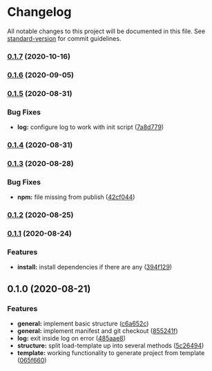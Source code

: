 # Changelog

All notable changes to this project will be documented in this file. See [standard-version](https://github.com/conventional-changelog/standard-version) for commit guidelines.

### [0.1.7](https://github.com/tobua/now/compare/v0.1.6...v0.1.7) (2020-10-16)

### [0.1.6](https://github.com/tobua/now/compare/v0.1.5...v0.1.6) (2020-09-05)

### [0.1.5](https://github.com/tobua/now/compare/v0.1.4...v0.1.5) (2020-08-31)


### Bug Fixes

* **log:** configure log to work with init script ([7a8d779](https://github.com/tobua/now/commit/7a8d779d360661f91853916d891cbbfaf2947dca))

### [0.1.4](https://github.com/tobua/now/compare/v0.1.3...v0.1.4) (2020-08-31)

### [0.1.3](https://github.com/tobua/now/compare/v0.1.2...v0.1.3) (2020-08-28)


### Bug Fixes

* **npm:** file missing from publish ([42cf044](https://github.com/tobua/now/commit/42cf04484360c8354c957433e10df6fedca31225))

### [0.1.2](https://github.com/tobua/now/compare/v0.1.1...v0.1.2) (2020-08-25)

### [0.1.1](https://github.com/tobua/now/compare/v0.1.0...v0.1.1) (2020-08-24)


### Features

* **install:** install dependencies if there are any ([394f129](https://github.com/tobua/now/commit/394f129ef6e0c9e7a8ecd049985e002d4df1a8a5))

## 0.1.0 (2020-08-21)


### Features

* **general:** implement basic structure ([c6a652c](https://github.com/tobua/now/commit/c6a652c4bd632ccdfe6bf2c4bf01f3544675f89d))
* **general:** implement manifest and git checkout ([855241f](https://github.com/tobua/now/commit/855241f04762339e168c5a8f9c882e9226980795))
* **log:** exit inside log on error ([485aae8](https://github.com/tobua/now/commit/485aae8fd2f3c028f1120178fae5625832733c21))
* **structure:** split load-template up into several methods ([5c26494](https://github.com/tobua/now/commit/5c264948837a25e856897e82f4d8f8473024ab8b))
* **template:** working functionality to generate project from template ([065f660](https://github.com/tobua/now/commit/065f660022ad739558d7bbb2baf61716cfb71888))
